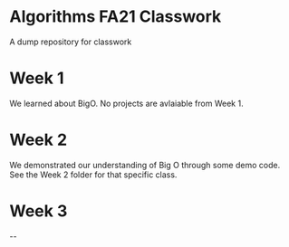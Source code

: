 # Algorithms FA21 Classwork
 A dump repository for classwork

# Week 1
We learned about BigO. No projects are avlaiable from Week 1.

# Week 2
We demonstrated our understanding of Big O through some demo code. See the Week 2 folder for that specific class.

# Week 3
--
